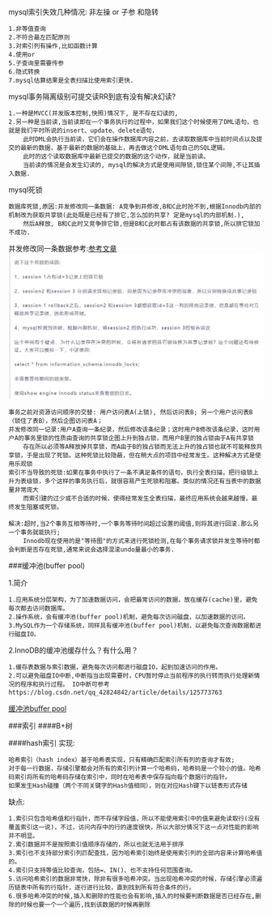 mysql索引失效几种情况: 非左操 or 子参 和隐转

    1.非等值查询
    2.不符合最左匹配原则
    3.对索引列有操作,比如函数计算
    4.使用or
    5.子查询里需要传参
    6.隐式转换
    7.mysql估算结果是全表扫描比使用索引更快.

mysql事务隔离级别可提交读RR到底有没有解决幻读?

    1.一种是MVCC(并发版本控制,快照)情况下, 是不存在幻读的, 
    2.另一种是当前读,当前读即在一个事务执行的过程中，如果我们这个时候使用了DML语句，也就是我们平时所说的insert、update、delete语句，
        此时DML会执行当前读，它们会在操作数据库内容之前，去读取数据库中当前时间点以及提交的最新的数据，基于最新的数据的基础上，再去做这个DML语句自己的SQL逻辑。
        此时的这个读取数据库中最新已提交的数据的这个动作，就是当前读。
        当前读的情况是会发生幻读的, mysql的解决方式是使用间隙锁,锁住某个间隙,不让其插入数据.

mysql死锁

    数据库死锁,原因:并发修改同一条数据: A竞争到并修改,B和C此时抢不到,根据Innodb内部的机制改为获取共享锁(此处既是已经有了排它,怎么加的共享? 定是mysql的内部机制.),
        然后A释放, B和C此时又竞争排它锁,但是B和C此时都占有该数据的共享锁,所以排它锁加不成功.
并发修改同一条数据参考:[参考文章](https://www.modb.pro/db/55278)
![](img/img.jpg)


    事务之前对资源访问顺序的交替: 用户访问表A(上锁), 然后访问表B; 另一个用户访问表B（锁住了表B），然后企图访问表A；
    并发修改同一记录:用户A查询一条纪录，然后修改该条纪录；这时用户B修改该条纪录，这时用户A的事务里锁的性质由查询的共享锁企图上升到独占锁，而用户B里的独占锁由于A有共享锁
        存在所以必须等A释放掉共享锁，而A由于B的独占锁而无法上升的独占锁也就不可能释放共享锁，于是出现了死锁。这种死锁比较隐蔽，但在稍大点的项目中经常发生。这种解决方式是使用乐观锁
    索引不当导致的死锁:如果在事务中执行了一条不满足条件的语句，执行全表扫描，把行级锁上升为表级锁，多个这样的事务执行后，就很容易产生死锁和阻塞。类似的情况还有当表中的数据量非常庞大
        而索引建的过少或不合适的时候，使得经常发生全表扫描，最终应用系统会越来越慢，最终发生阻塞或死锁。

    解决:超时,当2个事务互相等待时,一个事务等待时间超过设置的阈值,则将其进行回滚.那么另一个事务就能执行;
        Innodb现在使用的是"等待图"的方式来进行死锁检测,在每个事务请求锁并发生等待时都会判断是否存在死锁,通常来说会选择混滚undo量最小的事务.

###缓冲池(buffer pool)

1.简介

    1.应用系统分层架构，为了加速数据访问，会把最常访问的数据，放在缓存(cache)里，避免每次都去访问数据库。
    2.操作系统，会有缓冲池(buffer pool)机制，避免每次访问磁盘，以加速数据的访问。
    3.MySQL作为一个存储系统，同样具有缓冲池(buffer pool)机制，以避免每次查询数据都进行磁盘IO。
2.InnoDB的缓冲池缓存什么？有什么用？

    1.缓存表数据与索引数据，避免每次访问都进行磁盘IO，起到加速访问的作用。
    2.可以避免磁盘IO中断,中断指当出现需要时，CPU暂时停止当前程序的执行转而执行处理新情况的程序和执行过程。 IO中断可参考https://blog.csdn.net/qq_42824842/article/details/125773763
        
[缓冲池buffer pool](https://blog.csdn.net/wuhenyouyuyouyu/article/details/93377605)


###索引
####B+树


####hash索引
实现:

    哈希索引（hash index）基于哈希表实现，只有精确匹配索引所有列的查询才有效;
    对于每一行数据，存储引擎都会对所有的索引列计算一个哈希码，哈希码是一个较小的值。哈希码索引将所有的哈希码存储在索引中，同时在哈希表中保存指向每个数据行的指针。
    如果发生Hash碰撞（两个不同关键字的Hash值相同），则在对应Hash键下以链表形式存储
缺点:

    1.索引只包含哈希值和行指针，而不存储字段值，所以不能使用索引中的值来避免读取行(没有覆盖索引这一说)，不过，访问内存中的行的速度很快，所以大部分情况下这一点对性能的影响并不明显。
    2.索引数据并不是按照索引值顺序存储的，所以也就无法用于排序
    3.索引也不支持部分索引列匹配查找，因为哈希索引始终是使用索引列的全部内容来计算哈希值的。
    4.索引只支持等值比较查询，包括=、IN()、也不支持任何范围查询。
    5.访问哈希索引的数据非常快，除非有很多哈希冲突。当出现哈希冲突的时候，存储引擎必须遍历链表中所有的行指针，逐行进行比较，直到找到所有符合条件的行。
    6.很多哈希冲突的时候,插入和删除的性能也会有影响,插入的时候要判断数据是否已经存在,删除的时候也要一个一个遍历,找到该数据的时候再删除






